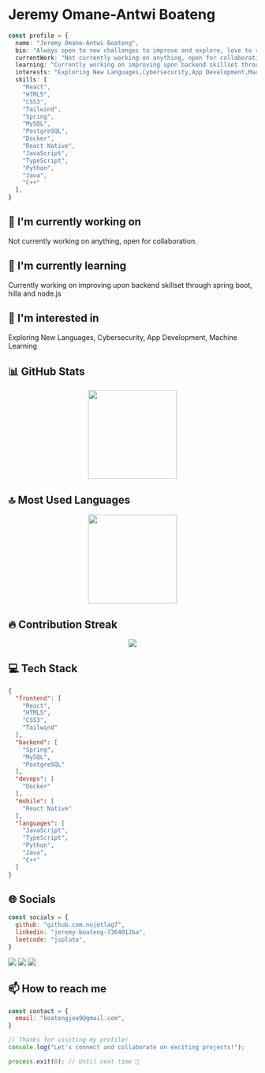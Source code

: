 # Jeremy Omane-Antwi Boateng

```typescript
const profile = {
  name: "Jeremy Omane-Antwi Boateng",
  bio: "Always open to new challenges to improve and explore, love to read novels, write poetry, playing chess, and occasionally wrestling with bugs for weeks when error messages betray me.",
  currentWork: "Not currently working on anything, open for collaboration.",
  learning: "Currently working on improving upon backend skillset through spring boot, hilla  and node.js",
  interests: "Exploring New Languages,Cybersecurity,App Development,Machine Learning",
  skills: [
    "React",
    "HTML5",
    "CSS3",
    "Tailwind",
    "Spring",
    "MySQL",
    "PostgreSQL",
    "Docker",
    "React Native",
    "JavaScript",
    "TypeScript",
    "Python",
    "Java",
    "C++"
  ],
}
```

## 🔭 I'm currently working on

Not currently working on anything, open for collaboration.

## 🌱 I'm currently learning

Currently working on improving upon backend skillset through spring boot, hilla  and node.js

## 👀 I'm interested in

Exploring New Languages, Cybersecurity, App Development, Machine Learning

## 📊 GitHub Stats

<!-- ⚠️ Important: Replace 'github.com.nojetlag7' with your actual GitHub username in the URL below -->
<div align="center">
  <img height="180em" src="https://github-readme-stats.vercel.app/api?username=nojetlag7&show_icons=true&theme=dark&include_all_commits=true&count_private=true"/>
</div>

## 🔝 Most Used Languages

<!-- ⚠️ Important: Replace 'github.com.nojetlag7' with your actual GitHub username in the URL below -->
<div align="center">
  <img height="180em" src="https://github-readme-stats.vercel.app/api/top-langs/?username=nojetlag7&layout=compact&langs_count=10&theme=dark"/>
</div>

## 🔥 Contribution Streak

<!-- ⚠️ Important: Replace 'github.com.nojetlag7' with your actual GitHub username in the URL below -->
<div align="center">
  <img src="https://github-readme-streak-stats.herokuapp.com/?user=nojetlag7&theme=dark&hide_border=false" />
</div>

## 💻 Tech Stack

```json
{
  "frontend": [
    "React",
    "HTML5",
    "CSS3",
    "Tailwind"
  ],
  "backend": [
    "Spring",
    "MySQL",
    "PostgreSQL"
  ],
  "devops": [
    "Docker"
  ],
  "mobile": [
    "React Native"
  ],
  "languages": [
    "JavaScript",
    "TypeScript",
    "Python",
    "Java",
    "C++"
  ]
}
```

## 🌐 Socials

```javascript
const socials = {
  github: "github.com.nojetlag7",
  linkedin: "jeremy-boateng-7364012ba",
  leetcode: "jspluto",
}
```

<div>
<a href="in/jeremy-boateng-7364012ba"><img src="https://img.shields.io/badge/linkedin-%23000000.svg?style=for-the-badge&logo=linkedin&logoColor=white" /></a> <a href="https://github.com.nojetlag7"><img src="https://img.shields.io/badge/github-%23000000.svg?style=for-the-badge&logo=github&logoColor=white" /></a> <a href="https://leetcode.com/jspluto"><img src="https://img.shields.io/badge/leetcode-%23000000.svg?style=for-the-badge&logo=leetcode&logoColor=white" /></a> 
</div>

## 📫 How to reach me

```javascript
const contact = {
  email: "boatengjoa9@gmail.com",
}
```

```typescript
// Thanks for visiting my profile!
console.log("Let's connect and collaborate on exciting projects!");

process.exit(0); // Until next time 👋
```
